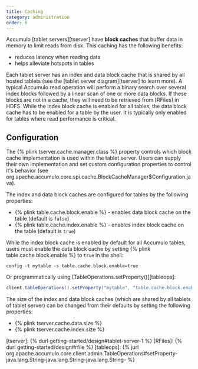 ```yaml
---
title: Caching
category: administration
order: 6
---
```


Accumulo [tablet servers][tserver] have **block caches** that buffer data in memory to limit reads from disk.
This caching has the following benefits:

* reduces latency when reading data
* helps alleviate hotspots in tables

Each tablet server has an index and data block cache that is shared by all hosted tablets (see the [tablet server diagram][tserver]
to learn more). A typical Accumulo read operation will perform a binary search over several index blocks followed by a linear scan
of one or more data blocks. If these blocks are not in a cache, they will need to be retrieved from [RFiles] in HDFS. While the index
block cache is enabled for all tables, the data block cache has to be enabled for a table by the user. It is typically only enabled
for tables where read performance is critical.

## Configuration

The {% plink tserver.cache.manager.class %} property controls which block cache implementation is used within the tablet server. Users
can supply their own implementation and set custom configuration properties to control it's behavior (see org.apache.accumulo.core.spi.cache.BlockCacheManager$Configuration.java).

The index and data block caches are configured for tables by the following properties:

* {% plink table.cache.block.enable %} - enables data block cache on the table (default is `false`)
* {% plink table.cache.index.enable %} - enables index block cache on the table (default is `true`)

While the index block cache is enabled by default for all Accumulo tables, users must enable the data block cache by
setting {% plink table.cache.block.enable %} to `true` in the shell:

    config -t mytable -s table.cache.block.enable=true

Or programmatically using [TableOperations.setProperty()][tableops]:

```java
client.tableOperations().setProperty("mytable", "table.cache.block.enable", "true");
```

The size of the index and data block caches (which are shared by all tablets of tablet server) can be changed from
their defaults by setting the following properties:

* {% plink tserver.cache.data.size %}
* {% plink tserver.cache.index.size %}

[tserver]: {% durl getting-started/design#tablet-server-1 %}
[RFiles]: {% durl getting-started/design#rfile %}
[tableops]: {% jurl org.apache.accumulo.core.client.admin.TableOperations#setProperty-java.lang.String-java.lang.String-java.lang.String- %}
